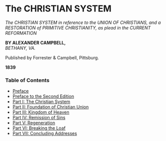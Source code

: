 # The CHRISTIAN SYSTEM

*The CHRISTIAN SYSTEM in reference to the UNION OF CHRISTIANS, and a RESTORATION of PRIMITIVE CHRISTIANITY, as plead in the CURRENT REFORMATION*

**BY ALEXANDER CAMPBELL,**  
*BETHANY, VA.*  

Published by Forrester & Campbell, Pittsburg.  

**1839**

### Table of Contents


- [Preface](preface.md)
- [Preface to the Second Edition](Preface%20to%20the%20Second%20Edition.md)
- [Part I: The Christian System](Part%20I%3A%20The%20Christian%20System/README.md)
- [Part II: Foundation of Christian Union](Part%20II%3A%20Foundation%20of%20Christian%20Union/README.md)
- [Part III: Kingdom of Heaven](Part%20III%3A%20Kingdom%20of%20Heaven/README.md)
- [Part IV: Remission of Sins](Part%20IV%3A%20Remission%20of%20Sins/README.md)
- [Part V: Regeneration](Part%20V%3A%20Regeneration/README.md)
- [Part VI: Breaking the Loaf](Part%20VI%3A%20Breaking%20the%20Loaf/README.md)
- [Part VII: Concluding Addresses](Part%20VII%3A%20Concluding%20Addresses/README.md)